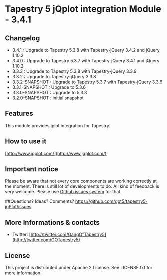 # Tapestry 5 jQplot integration Module - 3.4.1

## Changelog
- 3.4.1 : Upgrade to Tapestry 5.3.8 with Tapestry-jQuery 3.4.2 and jQuery 1.10.2
- 3.4.0 : Upgrade to Tapestry 5.3.7 with Tapestry-jQuery 3.4.1 and jQuery 1.10.2
- 3.3.3 : Upgrade to Tapestry 5.3.8 with Tapestry-jQuery 3.3.9 
- 3.3.2 : Upgrade to Tapestry-jQuery 3.3.8  
- 3.3.2-SNAPSHOT : Upgrade to Tapestry 5.3.7 with Tapestry-jQuery 3.3.6  
- 3.3.1-SNAPSHOT : Upgrade to 5.3.6  
- 3.3.0-SNAPSHOT : Upgrade to 5.3.3  
- 3.2.0-SNAPSHOT : initial snapshot 

## Features

This module provides jplot integration for Tapestry.


## How to use it
[http://www.jqplot.com/](http://www.jqplot.com/)


## Important notice

Please be aware that not every core components are working correctly at the moment. There is still lot of developments to do. 
All kind of feedback is very welcome. Please use [Github issues system](http://github.com/got5/tapestry5-jqplot/issues) for that.
 
##Questions? Ideas? Comments?
https://github.com/got5/tapestry5-jqPlot/issues

## More Informations & contacts

* Twitter: [http://twitter.com/GangOfTapestry5](http://twitter.com/GOTapestry5)


## License

This project is distributed under Apache 2 License. See LICENSE.txt for more information.
